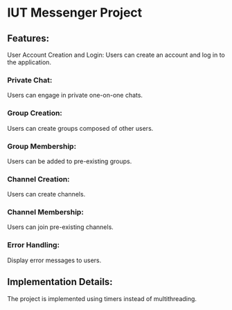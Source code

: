 # IUT Messenger Project
## Features:
User Account Creation and Login:
Users can create an account and log in to the application.
### Private Chat:
Users can engage in private one-on-one chats.
### Group Creation:
Users can create groups composed of other users.
### Group Membership:
Users can be added to pre-existing groups.
### Channel Creation:
Users can create channels.
### Channel Membership:
Users can join pre-existing channels.
### Error Handling:
Display error messages to users.
## Implementation Details:
The project is implemented using timers instead of multithreading.




